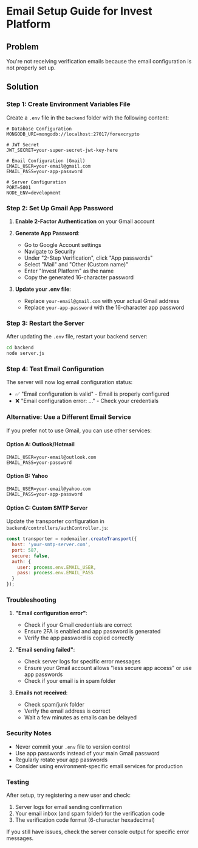 # Email Setup Guide for Invest Platform

## Problem
You're not receiving verification emails because the email configuration is not properly set up.

## Solution

### Step 1: Create Environment Variables File

Create a `.env` file in the `backend` folder with the following content:

```env
# Database Configuration
MONGODB_URI=mongodb://localhost:27017/forexcrypto

# JWT Secret
JWT_SECRET=your-super-secret-jwt-key-here

# Email Configuration (Gmail)
EMAIL_USER=your-email@gmail.com
EMAIL_PASS=your-app-password

# Server Configuration
PORT=5001
NODE_ENV=development
```

### Step 2: Set Up Gmail App Password

1. **Enable 2-Factor Authentication** on your Gmail account
2. **Generate App Password**:
   - Go to Google Account settings
   - Navigate to Security
   - Under "2-Step Verification", click "App passwords"
   - Select "Mail" and "Other (Custom name)"
   - Enter "Invest Platform" as the name
   - Copy the generated 16-character password

3. **Update your .env file**:
   - Replace `your-email@gmail.com` with your actual Gmail address
   - Replace `your-app-password` with the 16-character app password

### Step 3: Restart the Server

After updating the `.env` file, restart your backend server:

```bash
cd backend
node server.js
```

### Step 4: Test Email Configuration

The server will now log email configuration status:
- ✅ "Email configuration is valid" - Email is properly configured
- ❌ "Email configuration error: ..." - Check your credentials

### Alternative: Use a Different Email Service

If you prefer not to use Gmail, you can use other services:

#### Option A: Outlook/Hotmail
```env
EMAIL_USER=your-email@outlook.com
EMAIL_PASS=your-password
```

#### Option B: Yahoo
```env
EMAIL_USER=your-email@yahoo.com
EMAIL_PASS=your-app-password
```

#### Option C: Custom SMTP Server
Update the transporter configuration in `backend/controllers/authController.js`:

```javascript
const transporter = nodemailer.createTransport({
  host: 'your-smtp-server.com',
  port: 587,
  secure: false,
  auth: {
    user: process.env.EMAIL_USER,
    pass: process.env.EMAIL_PASS
  }
});
```

### Troubleshooting

1. **"Email configuration error"**:
   - Check if your Gmail credentials are correct
   - Ensure 2FA is enabled and app password is generated
   - Verify the app password is copied correctly

2. **"Email sending failed"**:
   - Check server logs for specific error messages
   - Ensure your Gmail account allows "less secure app access" or use app passwords
   - Check if your email is in spam folder

3. **Emails not received**:
   - Check spam/junk folder
   - Verify the email address is correct
   - Wait a few minutes as emails can be delayed

### Security Notes

- Never commit your `.env` file to version control
- Use app passwords instead of your main Gmail password
- Regularly rotate your app passwords
- Consider using environment-specific email services for production

### Testing

After setup, try registering a new user and check:
1. Server logs for email sending confirmation
2. Your email inbox (and spam folder) for the verification code
3. The verification code format (6-character hexadecimal)

If you still have issues, check the server console output for specific error messages. 